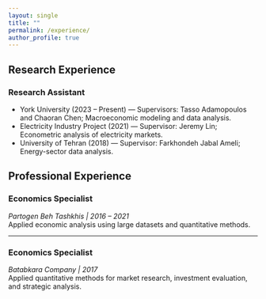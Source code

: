 ```yaml
---
layout: single
title: ""
permalink: /experience/
author_profile: true
---
```


## Research Experience   
### Research Assistant
- York University (2023 – Present) —  Supervisors: Tasso Adamopoulos and Chaoran Chen; Macroeconomic modeling and data analysis.  
- Electricity Industry Project (2021) — Supervisor: Jeremy Lin; Econometric analysis of electricity markets.  
- University of Tehran (2018) — Supervisor: Farkhondeh Jabal Ameli; Energy-sector data analysis.  
  

  
## Professional Experience

### Economics Specialist
*Partogen Beh Tashkhis | 2016 – 2021*  
Applied economic analysis using large datasets and quantitative methods.

---

### Economics Specialist
*Batabkara Company | 2017*  
Applied quantitative methods for market research, investment evaluation, and strategic analysis.  


